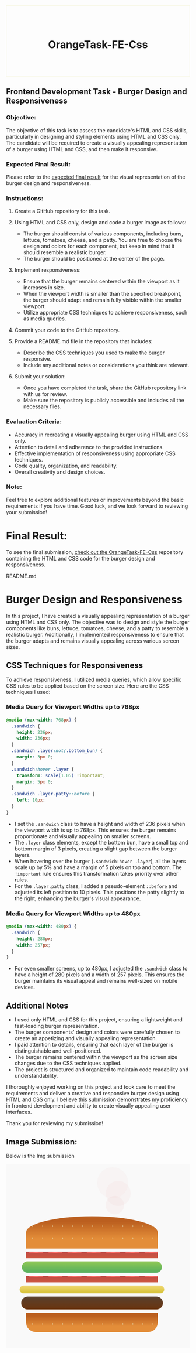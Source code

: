 <div style="border: 1px solid beige; padding: 50px; text-align: center">
  <h1>OrangeTask-FE-Css</h1>
</div>

## Frontend Development Task - Burger Design and Responsiveness

### Objective:

The objective of this task is to assess the candidate's HTML and CSS skills, particularly in designing and styling elements using HTML and CSS only. The candidate will be required to create a visually appealing representation of a burger using HTML and CSS, and then make it responsive.

### Expected Final Result:

Please refer to the [expected final result](LINK_TO_EXPECTED_RESULT) for the visual representation of the burger design and responsiveness.

### Instructions:

1. Create a GitHub repository for this task.

2. Using HTML and CSS only, design and code a burger image as follows:

   - The burger should consist of various components, including buns, lettuce, tomatoes, cheese, and a patty. You are free to choose the design and colors for each component, but keep in mind that it should resemble a realistic burger.
   - The burger should be positioned at the center of the page.

3. Implement responsiveness:

   - Ensure that the burger remains centered within the viewport as it increases in size.
   - When the viewport width is smaller than the specified breakpoint, the burger should adapt and remain fully visible within the smaller viewport.
   - Utilize appropriate CSS techniques to achieve responsiveness, such as media queries.

4. Commit your code to the GitHub repository.

5. Provide a README.md file in the repository that includes:

   - Describe the CSS techniques you used to make the burger responsive.
   - Include any additional notes or considerations you think are relevant.

6. Submit your solution:
   - Once you have completed the task, share the GitHub repository link with us for review.
   - Make sure the repository is publicly accessible and includes all the necessary files.

### Evaluation Criteria:

- Accuracy in recreating a visually appealing burger using HTML and CSS only.
- Attention to detail and adherence to the provided instructions.
- Effective implementation of responsiveness using appropriate CSS techniques.
- Code quality, organization, and readability.
- Overall creativity and design choices.

### Note:

Feel free to explore additional features or improvements beyond the basic requirements if you have time.
Good luck, and we look forward to reviewing your submission!

##

# Final Result:

To see the final submission, [check out the OrangeTask-FE-Css]([LINK_TO_EXPECTED_RESULT](https://orange-task-fe-css.vercel.app/)) repository containing the HTML and CSS code for the burger design and responsiveness.

README.md

# Burger Design and Responsiveness

In this project, I have created a visually appealing representation of a burger using HTML and CSS only. The objective was to design and style the burger components like buns, lettuce, tomatoes, cheese, and a patty to resemble a realistic burger. Additionally, I implemented responsiveness to ensure that the burger adapts and remains visually appealing across various screen sizes.

## CSS Techniques for Responsiveness

To achieve responsiveness, I utilized media queries, which allow specific CSS rules to be applied based on the screen size. Here are the CSS techniques I used:

### Media Query for Viewport Widths up to 768px

```css
@media (max-width: 768px) {
  .sandwich {
    height: 236px;
    width: 236px;
  }
  .sandwich .layer:not(.bottom_bun) {
    margin: 3px 0;
  }
  .sandwich:hover .layer {
    transform: scale(1.05) !important;
    margin: 5px 0;
  }
  .sandwich .layer.patty::before {
    left: 10px;
  }
}
```

- I set the `.sandwich` class to have a height and width of 236 pixels when the viewport width is up to 768px. This ensures the burger remains proportionate and visually appealing on smaller screens.
- The `.layer` class elements, except the bottom bun, have a small top and bottom margin of 3 pixels, creating a slight gap between the burger layers.
- When hovering over the burger (`.sandwich:hover .layer`), all the layers scale up by 5% and have a margin of 5 pixels on top and bottom. The `!important` rule ensures this transformation takes priority over other rules.
- For the `.layer.patty` class, I added a pseudo-element `::before` and adjusted its left position to 10 pixels. This positions the patty slightly to the right, enhancing the burger's visual appearance.

### Media Query for Viewport Widths up to 480px

```css
@media (max-width: 480px) {
  .sandwich {
    height: 280px;
    width: 257px;
  }
}
```

- For even smaller screens, up to 480px, I adjusted the `.sandwich` class to have a height of 280 pixels and a width of 257 pixels. This ensures the burger maintains its visual appeal and remains well-sized on mobile devices.

## Additional Notes

- I used only HTML and CSS for this project, ensuring a lightweight and fast-loading burger representation.
- The burger components' design and colors were carefully chosen to create an appetizing and visually appealing representation.
- I paid attention to details, ensuring that each layer of the burger is distinguishable and well-positioned.
- The burger remains centered within the viewport as the screen size changes due to the CSS techniques applied.
- The project is structured and organized to maintain code readability and understandability.

I thoroughly enjoyed working on this project and took care to meet the requirements and deliver a creative and responsive burger design using HTML and CSS only. I believe this submission demonstrates my proficiency in frontend development and ability to create visually appealing user interfaces.

Thank you for reviewing my submission!

## Image Submission:

Below is the Img submission

![Burger Image](/images/burgerImg.png)
